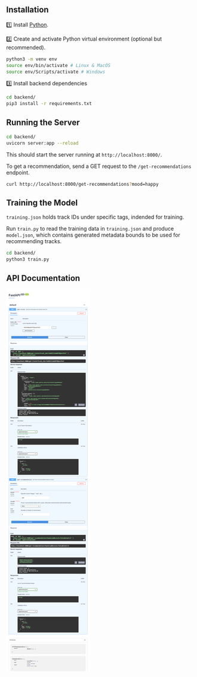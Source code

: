 ## Installation

:one: Install [Python](https://www.python.org/).

:two: Create and activate Python virtual environment (optional but recommended).

```bash
python3 -m venv env
source env/bin/activate # Linux & MacOS
source env/Scripts/activate # Windows
```

:three: Install backend dependencies

```bash
cd backend/
pip3 install -r requirements.txt
```

## Running the Server

```bash
cd backend/
uvicorn server:app --reload
```

This should start the server running at `http://localhost:8000/`.

To get a recommendation, send a GET request to the `/get-recommendations` endpoint.

```bash
curl http://localhost:8000/get-recommendations?mood=happy
```

## Training the Model

`training.json` holds track IDs under specific tags, indended for training.

Run `train.py` to read the training data in `training.json` and produce `model.json`, which contains generated metadata bounds to be used for recommending tracks.

```bash
cd backend/
python3 train.py
```

## API Documentation

![API Docs](img/api_docs_screenshot.png)
